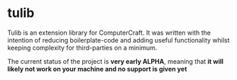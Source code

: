 # tulib
Tulib is an extension library for ComputerCraft. It was written with the intention of reducing boilerplate-code and adding useful functionality whilst keeping complexity for third-parties on a minimum.

The current status of the project is **very early ALPHA**, meaning that **it will likely not work on your machine and no support is given yet**
